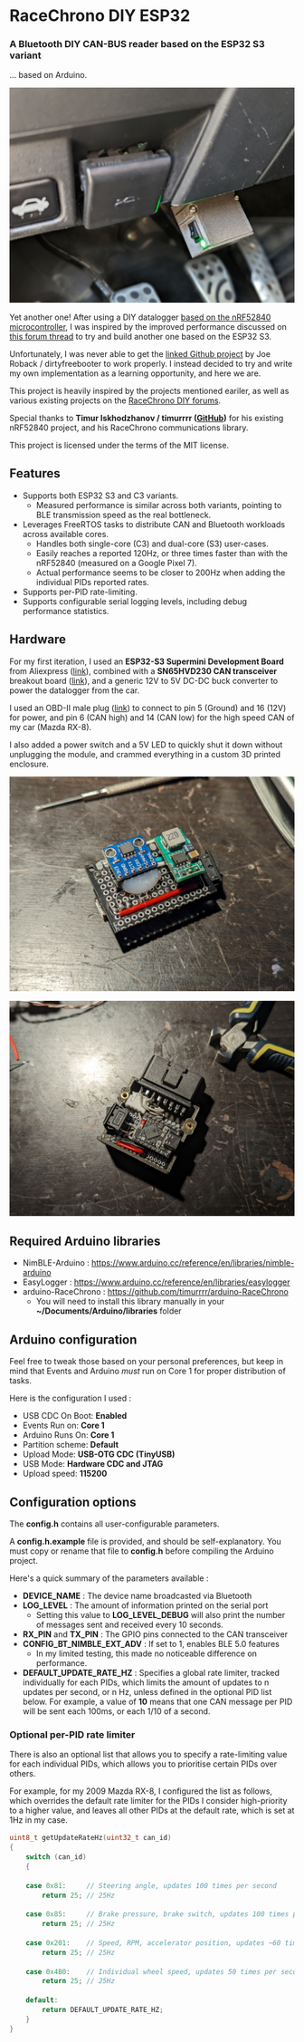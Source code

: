 # RaceChrono DIY ESP32

### A Bluetooth DIY CAN-BUS reader based on the ESP32 S3 variant

... based on Arduino.

![Final assembly](img/PXL_20240811_193427135_small.jpg)

Yet another one! After using a DIY datalogger [based on the nRF52840 microcontroller](https://github.com/timurrrr/RaceChronoDiyBleDevice), I was inspired by the improved performance discussed on [this forum thread](https://racechrono.com/forum/discussion/2265/esp32-esp32s3-diy-build-progress) to try and build another one based on the ESP32 S3.

Unfortunately, I was never able to get the [linked Github project](https://github.com/joeroback/racechrono-canbus) by Joe Roback / dirtyfreebooter to work properly. I instead decided to try and write my own implementation as a learning opportunity, and here we are.

This project is heavily inspired by the projects mentioned eariler, as well as various existing projects on the [RaceChrono DIY forums](https://racechrono.com/forum/categories/diy-builds).

Special thanks to **Timur Iskhodzhanov / timurrrr ([GitHub](https://github.com/timurrrr))** for his existing nRF52840 project, and his RaceChrono communications library.

This project is licensed under the terms of the MIT license.


## Features

* Supports both ESP32 S3 and C3 variants.
    * Measured performance is similar across both variants, pointing to BLE transmission speed as the real bottleneck.
* Leverages FreeRTOS tasks to distribute CAN and Bluetooth workloads across available cores.
    * Handles both single-core (C3) and dual-core (S3) user-cases.
    * Easily reaches a reported 120Hz, or three times faster than with the nRF52840 (measured on a Google Pixel 7).
    * Actual performance seems to be closer to 200Hz when adding the individual PIDs reported rates.
* Supports per-PID rate-limiting.
* Supports configurable serial logging levels, including debug performance statistics.


## Hardware

For my first iteration, I used an **ESP32-S3 Supermini Development Board** from Aliexpress ([link](https://www.aliexpress.com/item/1005006835920531.html)), combined with a **SN65HVD230 CAN transceiver** breakout board ([link](https://www.aliexpress.com/item/1005005334841319.html)), and a generic 12V to 5V DC-DC buck converter to power the datalogger from the car.

I used an OBD-II male plug ([link](https://www.aliexpress.com/item/1005001622278215.html)) to connect to pin 5 (Ground) and 16 (12V) for power, and pin 6 (CAN high) and 14 (CAN low) for the high speed CAN of my car (Mazda RX-8).

I also added a power switch and a 5V LED to quickly shut it down without unplugging the module, and crammed everything in a custom 3D printed enclosure.

![Transceiver and buck converter on one side](img/PXL_20240810_234739344_small.jpg)

![Everything installed in the enclosure](img/PXL_20240811_192635037_small.jpg)


## Required Arduino libraries

* NimBLE-Arduino : https://www.arduino.cc/reference/en/libraries/nimble-arduino
* EasyLogger : https://www.arduino.cc/reference/en/libraries/easylogger
* arduino-RaceChrono : https://github.com/timurrrr/arduino-RaceChrono
    * You will need to install this library manually in your **~/Documents/Arduino/libraries** folder


## Arduino configuration

Feel free to tweak those based on your personal preferences, but keep in mind that Events and Arduino *must* run on Core 1 for proper distribution of tasks.

Here is the configuration I used :

* USB CDC On Boot: **Enabled**
* Events Run on: **Core 1**
* Arduino Runs On: **Core 1**
* Partition scheme: **Default**
* Upload Mode: **USB-OTG CDC (TinyUSB)**
* USB Mode: **Hardware CDC and JTAG**
* Upload speed: **115200**


## Configuration options

The **config.h** contains all user-configurable parameters.

A **config.h.example** file is provided, and should be self-explanatory. You must copy or rename that file to **config.h** before compiling the Arduino project.

Here's a quick summary of the parameters available :

* **DEVICE_NAME** : The device name broadcasted via Bluetooth
* **LOG_LEVEL** : The amount of information printed on the serial port
    * Setting this value to **LOG_LEVEL_DEBUG** will also print the number of messages sent and received every 10 seconds.
* **RX_PIN** and **TX_PIN** : The GPIO pins connected to the CAN transceiver
* **CONFIG_BT_NIMBLE_EXT_ADV** : If set to 1, enables BLE 5.0 features
    * In my limited testing, this made no noticeable difference on performance.
* **DEFAULT_UPDATE_RATE_HZ** : Specifies a global rate limiter, tracked individually for each PIDs, which limits the amount of updates to n updates per second, or n Hz, unless defined in the optional PID list below. For example, a value of **10** means that one CAN message per PID will be sent each 100ms, or each 1/10 of a second.

### Optional per-PID rate limiter
There is also an optional list that allows you to specify a rate-limiting value for each individual PIDs, which allows you to prioritise certain PIDs over others.

For example, for my 2009 Mazda RX-8, I configured the list as follows, which overrides the default rate limiter for the PIDs I consider high-priority to a higher value, and leaves all other PIDs at the default rate, which is set at 1Hz in my case.

```C
uint8_t getUpdateRateHz(uint32_t can_id)
{
    switch (can_id)
    {

    case 0x81:     // Steering angle, updates 100 times per second
        return 25; // 25Hz

    case 0x85:     // Brake pressure, brake switch, updates 100 times per second
        return 25; // 25Hz

    case 0x201:    // Speed, RPM, accelerator position, updates ~60 times per second
        return 25; // 25Hz

    case 0x4B0:    // Individual wheel speed, updates 50 times per second
        return 25; // 25Hz

    default:
        return DEFAULT_UPDATE_RATE_HZ;
    }
}
```